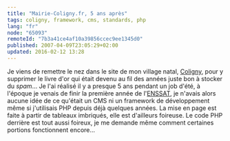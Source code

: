 ```yaml
---
title: "Mairie-Coligny.fr, 5 ans après"
tags: coligny, framework, cms, standards, php
lang: "fr"
node: "65093"
remoteId: "7b3a41ce4af10a39856ccec9ee1345d0"
published: 2007-04-09T23:05:29+02:00
updated: 2016-02-12 13:28
---
```


Je viens de remettre le nez dans le site de mon village natal,
[Coligny](http://www.mairie-coligny.fr), pour y supprimer le livre d'or qui
était devenu au fil des années juste bon à stocker du *spam*… Je l'ai réalisé
il y a presque 5 ans pendant un job d'été, à l'époque je venais de finir la
première année de l'[ENSSAT](http://www.enssat.fr/), je n'avais alors aucune
idée de ce qu'était un CMS ni un framework de développement même si j'utilisais
PHP depuis déjà quelques années. La mise en page est faite à partir de tableaux
imbriqués, elle est d'ailleurs foireuse. Le code PHP derrière est tout aussi
foireux, je me demande même comment certaines portions fonctionnent encore…
